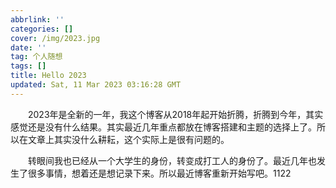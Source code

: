 ```yaml
---
abbrlink: ''
categories: []
cover: /img/2023.jpg
date: ''
tag: 个人随想
tags: []
title: Hello 2023
updated: Sat, 11 Mar 2023 03:16:28 GMT
---
```

　　2023年是全新的一年，我这个博客从2018年起开始折腾，折腾到今年，其实感觉还是没有什么结果。其实最近几年重点都放在博客搭建和主题的选择上了。所以在文章上其实没什么耕耘，这个实际上是很有问题的。

　　转眼间我也已经从一个大学生的身份，转变成打工人的身份了。最近几年也发生了很多事情，想着还是想记录下来。所以最近博客重新开始写吧。1122
